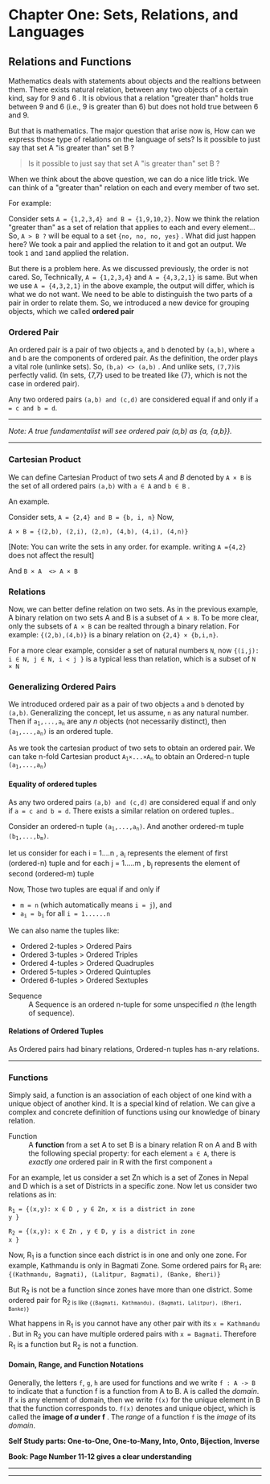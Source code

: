 Chapter One: Sets, Relations, and Languages
===============


## Relations and Functions

Mathematics deals with statements about objects and the realtions between them. There exists natural relation, between any two objects of a certain kind, say for 9 and 6 . It is obvious that a relation "greater than" holds true between 9 and 6 (i.e., 9 is greater than 6) but does not hold true between 6 and 9. 

But that is mathematics. The major question that arise now is, How can we express those type of relations on the language of sets? Is it possible to just say that set A "is greater than" set B ?


> Is it possible to just say that set A "is greater than" set B ?

When we think about the above question, we can do a nice litle trick. We can think of a "greater than" relation on each and every member of two set. 

For example:

Consider sets `A = {1,2,3,4} and B = {1,9,10,2}`. Now we think the relation "greater than" as a set of relation that applies to each and every element... So, `A > B ?` will be equal to a set `{no, no, no, yes}` . What did just happen here? We took a pair and applied the relation to it and got an output. We took `1` and `1`and applied the relation. 

But there is a problem here. As we discussed previously, the order is not cared. So, Technically, `A = {1,2,3,4}` and `A = {4,3,2,1}` is same. But when we use `A = {4,3,2,1}` in the above example, the output will differ, which is what we do not want. We need to be able to  distinguish the two parts of a pair in order to relate them. So, we introduced a new device for grouping objects, which we called **ordered pair**


### Ordered Pair
  
An ordered pair is a pair of two objects `a`, and `b` denoted by `(a,b)`, where `a` and `b` are the components of ordered pair.  As the definition, the order plays a vital role (unlinke sets). So, `(b,a) <> (a,b)` . And unlike sets, `(7,7)`is perfectly valid. (In sets, {7,7} used to be treated like {7}, which is not the case in ordered pair).

Any two ordered pairs `(a,b) and (c,d)` are considered equal if and only if `a = c and b = d`.

-------------------
*Note: A true fundamentalist will see ordered pair (a,b) as {a, {a,b}}.*

-------------------


### Cartesian Product

We can define Cartesian Product of two sets *A* and *B* denoted by `A × B` is the set of all ordered pairs `(a,b)` with `a ∈ A` and `b ∈ B` . 

An example.

Consider sets, `A = {2,4} and B = {b, i, n}` Now,

`A × B = {(2,b), (2,i), (2,n), (4,b), (4,i), (4,n)}`

[Note: You can write the sets in any order. for example. writing `A ={4,2}` does not affect the result] 

And `B × A  <> A × B`

### Relations

Now, we can better define relation on two sets. As in the previous example, A binary relation on two sets A and B is a subset of `A × B`. To be more clear, only the subsets of `A × B` can be realted through a binary relation. For example: `{(2,b),(4,b)}` is a binary relation on `{2,4} × {b,i,n}`. 

For a more clear example, consider a set of natural numbers `N`, now `{(i,j): i ∈ N, j ∈ N, i < j }` is a typical less than relation, which is a subset of `N × N`

### Generalizing Ordered Pairs

We introduced ordered pair as a pair of two objects `a` and `b` denoted by `(a,b)`. Generalizing the concept, let us assume, `n` as any natural number. Then if <code>a<sub>1</sub>,...,a<sub>n</sub></code> are any *n* objects (not necessarily distinct), then <code>(a<sub>1</sub>,...,a<sub>n</sub>)</code> is an ordered tuple.  

As we took the cartesian product of two sets to obtain an ordered pair. We can take n-fold Cartesian product <code>A<sub>1</sub>×...×A<sub>n</sub></code> to obtain an Ordered-n tuple <code>(a<sub>1</sub>,...,a<sub>n</sub>)</code>

#### Equality of ordered tuples
As any two ordered pairs `(a,b) and (c,d)` are considered equal if and only if `a = c and b = d`. There exists a similar relation on ordered tuples..

Consider an ordered-n tuple <code>(a<sub>1</sub>,...,a<sub>n</sub>)</code>.
And another ordered-m tuple <code>(b<sub>1</sub>,...,b<sub>m</sub>)</code>.

let us consider for each i = 1....n , a<sub>i</sub> represents the element of first (ordered-n) tuple
and for each j = 1.....m ,  b<sub>j</sub> represents the element of second (ordered-m) tuple

Now, Those two tuples are equal if and only if
- `m = n`  (which automatically means `i = j`), and
-  <code>a<sub>i</sub> = b<sub>i</code> for all `i = 1......n` 


We can also name  the tuples like:
+ Ordered 2-tuples > Ordered Pairs
+ Ordered 3-tuples > Ordered Triples
+ Ordered 4-tuples > Ordered Quadruples
+ Ordered 5-tuples > Ordered Quintuples
+ Ordered 6-tuples > Ordered Sextuples


<dl>
<dt> Sequence </dt>
<dd>
A Sequence is an ordered n-tuple for some unspecified <em>n</em> (the length of sequence). 
</dd>
</dl>


#### Relations of Ordered Tuples

As Ordered pairs had binary relations, Ordered-n tuples has n-ary relations.  

--------

### Functions

Simply said, a function is an association of each object of one kind with a unique object of another kind. It is a special kind of relation.  We can give a complex and concrete definition of functions using our knowledge of binary relation. 

<dl>
<dt> Function </dt>
<dd> A <strong>function</strong> from a set A to set B is a binary relation R on A and B with the following special property: for each element <code>a ∈ A</code>, there is <em>exactly one</em> ordered pair in R with the first component <code>a</code> </dd>
</dl>

For an example, let us consider a set Zn which is a set of Zones in Nepal and D which is a set of Districts in a specific zone. Now let us consider two relations as in:

<code>R<sub>1</sub> =  {(x,y): x ∈ D , y ∈ Zn, x is a district in zone y }</code>

<code>R<sub>2</sub> =  {(x,y): x ∈ Zn , y ∈ D, y is a district in zone x }</code>

Now, R<sub>1</sub> is a function since each district is in one and only one zone. For example, Kathmandu is only in Bagmati Zone. Some ordered pairs for R<sub>1</sub> are: `{(Kathmandu, Bagmati), (Lalitpur, Bagmati), (Banke, Bheri)}`

But R<sub>2</sub> is not be a function since  zones have more than one district. Some ordered pair for R<sub>2 is like `{(Bagmati, Kathmandu), (Bagmati, Lalitpur), (Bheri, Banke)}`

What happens in R<sub>1</sub> is you cannot have any other pair with its `x = Kathmandu` . But in R<sub>2</sub> you can have multiple ordered pairs with `x = Bagmati`. Therefore R<sub>1</sub> is a function but R<sub>2</sub> is not a function. 


#### Domain, Range, and Function Notations

Generally, the letters `f`, `g`, `h` are used for functions and we write  `f : A -> B` to indicate that a function f is a function from A to B. A is called the *domain*. If `x` is any element of domain, then we write `f(x)` for the unique element in B that the function corresponds to. `f(x)` denotes and unique object, which is called the **image of *a* under f** . The *range*  of a function  `f` is the *image* of its *domain*.

**Self Study parts: One-to-One, One-to-Many, Into, Onto, Bijection, Inverse**

**Book: Page Number 11-12 gives a clear understanding**

----------------

*****
